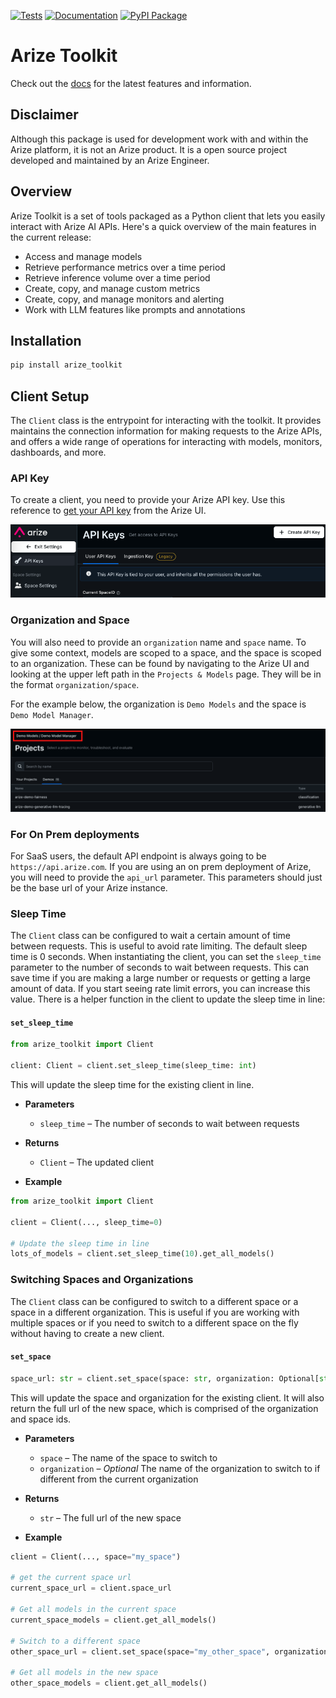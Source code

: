 [![Tests](https://github.com/duncankmckinnon/arize_toolkit/actions/workflows/test.yml/badge.svg)](https://github.com/duncankmckinnon/arize_toolkit/actions/workflows/test.yml)
[![Documentation](https://github.com/duncankmckinnon/arize_toolkit/actions/workflows/docs.yml/badge.svg)](https://github.com/duncankmckinnon/arize_toolkit/actions/workflows/docs.yml)
[![PyPI Package](https://github.com/duncankmckinnon/arize_toolkit/actions/workflows/publish.yml/badge.svg)](https://github.com/duncankmckinnon/arize_toolkit/actions/workflows/publish.yml)
# Arize Toolkit

Check out the [docs](https://duncankmckinnon.github.io/arize_toolkit) for the latest features and information.

## Disclaimer
Although this package is used for development work with and within the Arize platform, it is not an Arize product.
It is a open source project developed and maintained by an Arize Engineer.

## Overview

Arize Toolkit is a set of tools packaged as a Python client that lets you easily interact with Arize AI APIs.
Here's a quick overview of the main features in the current release:

- Access and manage models
- Retrieve performance metrics over a time period
- Retrieve inference volume over a time period
- Create, copy, and manage custom metrics
- Create, copy, and manage monitors and alerting
- Work with LLM features like prompts and annotations

## Installation

```bash
pip install arize_toolkit
```

## Client Setup
The `Client` class is the entrypoint for interacting with the toolkit. It provides maintains the connection information for making requests to the Arize APIs, and offers a wide range of operations for interacting with models, monitors, dashboards, and more.

### API Key
To create a client, you need to provide your Arize API key. Use this reference to [get your API key](https://docs.arize.com/arize/reference/authentication-and-security/api-keys) from the Arize UI.

![Arize UI Path](docs_site/docs/images/api_key_ref.png)

### Organization and Space

You will also need to provide an `organization` name and `space` name. To give some context, models are scoped to a space, and the space is scoped to an organization. These can be found by navigating to the Arize UI and looking at the upper left path in the `Projects & Models` page. They will be in the format `organization/space`.

For the example below, the organization is `Demo Models` and the space is `Demo Model Manager`.

![Arize UI Path](docs_site/docs/images/path_ref.png)

### For On Prem deployments

For SaaS users, the default API endpoint is always going to be `https://api.arize.com`. 
If you are using an on prem deployment of Arize, you will need to provide the `api_url` parameter.
This parameters should just be the base url of your Arize instance.

### Sleep Time
The `Client` class can be configured to wait a certain amount of time between requests. This is useful to avoid rate limiting.
The default sleep time is 0 seconds. When instantiating the client, you can set the `sleep_time` parameter to the number of seconds to wait between requests. This can save time if you are making a large number or requests or getting a large amount of data.  If you start seeing rate limit errors, you can increase this value.  There is a helper function in the client to update the sleep time in line:

#### `set_sleep_time`
```python
from arize_toolkit import Client

client: Client = client.set_sleep_time(sleep_time: int)
```
This will update the sleep time for the existing client in line.

* **Parameters**
  * `sleep_time` – The number of seconds to wait between requests

* **Returns**
  * `Client` – The updated client

* **Example**
```python
from arize_toolkit import Client

client = Client(..., sleep_time=0)

# Update the sleep time in line
lots_of_models = client.set_sleep_time(10).get_all_models()
```

### Switching Spaces and Organizations

The `Client` class can be configured to switch to a different space or a space in a different organization. This is useful if you are working with multiple spaces or if you need to switch to a different space on the fly without having to create a new client.

#### `set_space`
```python
space_url: str = client.set_space(space: str, organization: Optional[str] = None)
```
This will update the space and organization for the existing client. It will also return the full url of the new space, which is comprised of the organization and space ids.

* **Parameters**
  * `space` – The name of the space to switch to
  * `organization` – *Optional* The name of the organization to switch to if different from the current organization

* **Returns**
  * `str` – The full url of the new space

* **Example**
```python
client = Client(..., space="my_space")

# get the current space url
current_space_url = client.space_url

# Get all models in the current space
current_space_models = client.get_all_models()

# Switch to a different space
other_space_url = client.set_space(space="my_other_space", organization="my_other_organization")

# Get all models in the new space
other_space_models = client.get_all_models()
```


